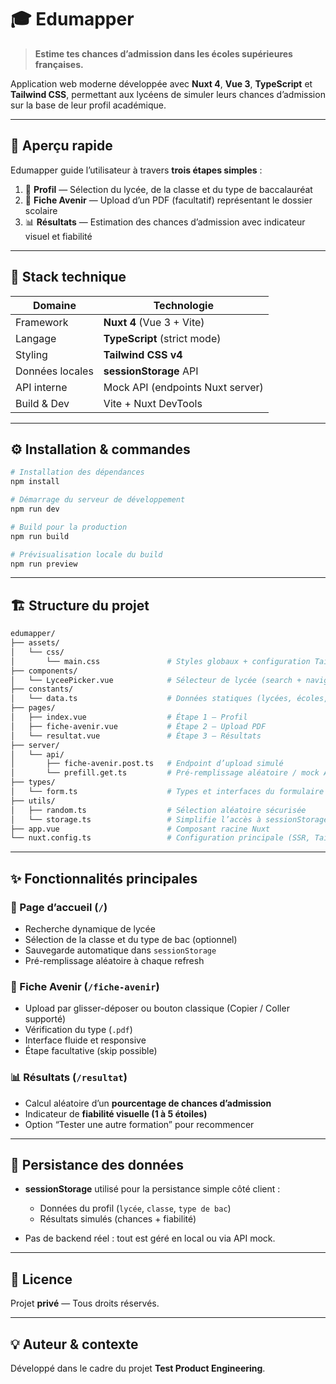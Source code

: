 # 🎓 Edumapper

> **Estime tes chances d’admission dans les écoles supérieures françaises.**

Application web moderne développée avec **Nuxt 4**, **Vue 3**, **TypeScript** et **Tailwind CSS**, permettant aux lycéens de simuler leurs chances d’admission sur la base de leur profil académique.

---

## 🚀 Aperçu rapide

Edumapper guide l’utilisateur à travers **trois étapes simples** :

1. 🏫 **Profil** — Sélection du lycée, de la classe et du type de baccalauréat
2. 📄 **Fiche Avenir** — Upload d’un PDF (facultatif) représentant le dossier scolaire
3. 📊 **Résultats** — Estimation des chances d’admission avec indicateur visuel et fiabilité

---

## 🧰 Stack technique

| Domaine         | Technologie                      |
| --------------- | -------------------------------- |
| Framework       | **Nuxt 4** (Vue 3 + Vite)        |
| Langage         | **TypeScript** (strict mode)     |
| Styling         | **Tailwind CSS v4**              |
| Données locales | **sessionStorage** API           |
| API interne     | Mock API (endpoints Nuxt server) |
| Build & Dev     | Vite + Nuxt DevTools             |

---

## ⚙️ Installation & commandes

```bash
# Installation des dépendances
npm install

# Démarrage du serveur de développement
npm run dev

# Build pour la production
npm run build

# Prévisualisation locale du build
npm run preview
```

---

## 🏗️ Structure du projet

```bash
edumapper/
├── assets/
│   └── css/
│       └── main.css               # Styles globaux + configuration Tailwind
├── components/
│   └── LyceePicker.vue            # Sélecteur de lycée (search + navigation clavier)
├── constants/
│   └── data.ts                    # Données statiques (lycées, écoles, spécialités…)
├── pages/
│   ├── index.vue                  # Étape 1 — Profil
│   ├── fiche-avenir.vue           # Étape 2 — Upload PDF
│   └── resultat.vue               # Étape 3 — Résultats
├── server/
│   └── api/
│       ├── fiche-avenir.post.ts   # Endpoint d’upload simulé
│       └── prefill.get.ts         # Pré-remplissage aléatoire / mock API
├── types/
│   └── form.ts                    # Types et interfaces du formulaire
├── utils/
│   ├── random.ts                  # Sélection aléatoire sécurisée
│   └── storage.ts                 # Simplifie l’accès à sessionStorage
├── app.vue                        # Composant racine Nuxt
└── nuxt.config.ts                 # Configuration principale (SSR, Tailwind, TS)
```

---

## ✨ Fonctionnalités principales

### 🏫 Page d’accueil (`/`)

* Recherche dynamique de lycée
* Sélection de la classe et du type de bac (optionnel)
* Sauvegarde automatique dans `sessionStorage`
* Pré-remplissage aléatoire à chaque refresh

### 📄 Fiche Avenir (`/fiche-avenir`)

* Upload par glisser-déposer ou bouton classique (Copier / Coller supporté)
* Vérification du type (`.pdf`)
* Interface fluide et responsive
* Étape facultative (skip possible)

### 📊 Résultats (`/resultat`)

* Calcul aléatoire d’un **pourcentage de chances d’admission**
* Indicateur de **fiabilité visuelle (1 à 5 étoiles)**
* Option “Tester une autre formation” pour recommencer

---

## 💾 Persistance des données

* **sessionStorage** utilisé pour la persistance simple côté client :

  * Données du profil (`lycée`, `classe`, `type de bac`)
  * Résultats simulés (chances + fiabilité)
* Pas de backend réel : tout est géré en local ou via API mock.

---

## 📜 Licence

Projet **privé** — Tous droits réservés.

---

## 💡 Auteur & contexte

Développé dans le cadre du projet **Test Product Engineering**.

